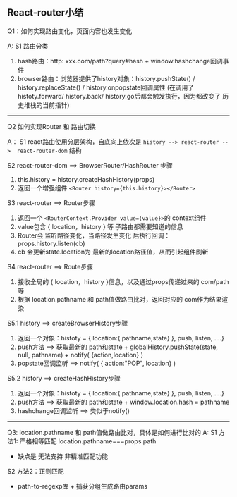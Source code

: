 ## React-router小结

Q1：如何实现路由变化，页面内容也发生变化

A:
S1 路由分类
  1. hash路由：http: xxx.com/path?query#hash  + window.hashchange回调事件
  2. browser路由：浏览器提供了history对象：history.pushState() / history.replaceState() / history.onpopstate回调属性 (在调用了 histoty.forward/ history.back/ history.go后都会触发执行，因为都改变了 历史堆栈的当前指针)

-----------------------------
Q2  如何实现Router 和 路由切换

A：
S1 react路由使用分层架构，自底向上依次是 `history --> react-router -->  react-router-dom` 结构

S2 react-router-dom ==> BrowserRouter/HashRouter 步骤
  1.  this.history = history.createHashHistory(props)
  2. 返回一个增强组件 `<Router history={this.history}></Router>`

S3 react-router ==> Router步骤
  1. 返回一个 `<RouterContext.Provider value={value}>`的 context组件
  2. value包含  { location，history } 等 子路由都需要知道的信息
  3. Router会 监听路径变化，当路径发生变化 后执行回调：props.history.listen(cb)
  4. cb 会更新state.location为 最新的location路径值，从而引起组件刷新

S4  react-router ==> Route步骤
  1. 接收全局的 { location，history }信息，以及通过props传递过来的 com/path等
  2. 根据 location.pathname 和  path值做路由比对，返回对应的 com作为结果渲染


S5.1  history ==> createBrowserHistory步骤
  1. 返回一个对象：histoty = { location:{ pathname,state} }, push, listen, ....}
  2. push方法 ==> 获取最新的 path和state +  globalHistory.pushState(state, null, pathname) +   notify( {action,location} )
  3. popstate回调监听 ==>  notify( { action:"POP", location} )

S5.2 history ==> createHashHistory步骤
  1. 返回一个对象：histoty = { location:{ pathname,state} }, push, listen, ....}
  2. push方法 ==> 获取最新的 path和state + window.location.hash = pathname
  3. hashchange回调监听 ==>  类似于notify()
     
-------
Q3: location.pathname 和 path值做路由比对，具体是如何进行比对的
A:
S1 方法1: 严格相等匹配 location.pathname===props.path
  - 缺点是 无法支持 非精准匹配功能

S2 方法2：正则匹配
  - path-to-regexp库 + 捕获分组生成路由params